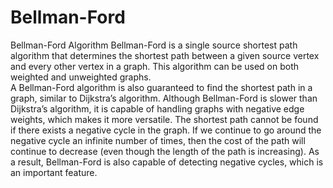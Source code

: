 # Bellman-Ford
Bellman-Ford Algorithm Bellman-Ford is a single source shortest path algorithm that determines the shortest path between a given source vertex and every other vertex in a graph. This algorithm can be used on both weighted and unweighted graphs.
<br>
A Bellman-Ford algorithm is also guaranteed to find the shortest path in a graph, similar to Dijkstra’s algorithm. Although Bellman-Ford is slower than Dijkstra’s algorithm, it is capable of handling graphs with negative edge weights, which makes it more versatile. The shortest path cannot be found if there exists a negative cycle in the graph. If we continue to go around the negative cycle an infinite number of times, then the cost of the path will continue to decrease (even though the length of the path is increasing). As a result, Bellman-Ford is also capable of detecting negative cycles, which is an important feature.
